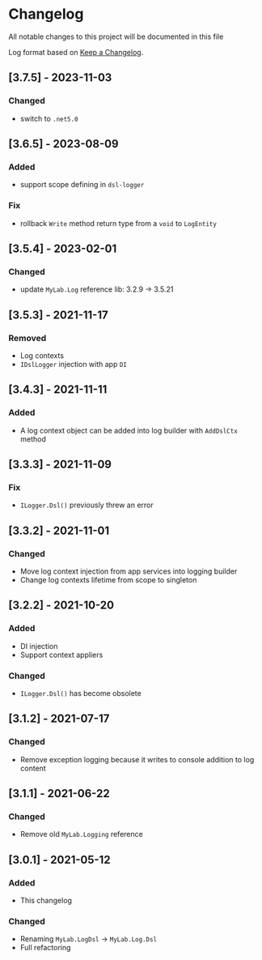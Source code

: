 # Changelog

All notable changes to this project will be documented in this file

Log format based on [Keep a Changelog](https://keepachangelog.com/en/1.0.0/).

## [3.7.5] - 2023-11-03

### Changed

* switch to `.net5.0`

## [3.6.5] - 2023-08-09

### Added

* support scope defining in `dsl-logger`

### Fix

* rollback `Write` method return type from a `void` to `LogEntity`

## [3.5.4] - 2023-02-01

### Changed

* update `MyLab.Log` reference lib: 3.2.9 -> 3.5.21

## [3.5.3] - 2021-11-17

### Removed

* Log contexts
* `IDslLogger` injection with app `DI`

## [3.4.3] - 2021-11-11

### Added

* A log context object can be added into log builder with `AddDslCtx` method

## [3.3.3] - 2021-11-09

### Fix

* `ILogger.Dsl()` previously threw an error

## [3.3.2] - 2021-11-01

### Changed

* Move log context injection from app services into logging builder 
* Change log contexts lifetime from scope to singleton

## [3.2.2] - 2021-10-20

### Added

* DI injection
* Support context appliers

### Changed

* `ILogger.Dsl()` has become obsolete

## [3.1.2] - 2021-07-17

### Changed

* Remove exception logging because it writes to console addition to log content

## [3.1.1] - 2021-06-22

### Changed

* Remove old `MyLab.Logging` reference

## [3.0.1] - 2021-05-12

### Added

- This changelog

### Changed

* Renaming `MyLab.LogDsl` -> `MyLab.Log.Dsl`
* Full refactoring